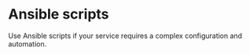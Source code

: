 # Ansible scripts

Use Ansible scripts if your service requires a complex configuration and automation.
